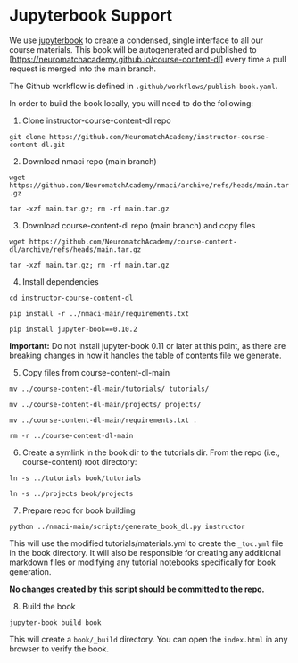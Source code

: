 # Jupyterbook Support

We use [jupyterbook](https://jupyterbook.org/intro.html) to create a condensed, single interface to all our course materials. This book will be autogenerated and published to [https://neuromatchacademy.github.io/course-content-dl] every time a pull request is merged into the main branch.

The Github workflow is defined in `.github/workflows/publish-book.yaml`. 

In order to build the book locally, you will need to do the following:

1. Clone instructor-course-content-dl repo

`git clone https://github.com/NeuromatchAcademy/instructor-course-content-dl.git`

2. Download nmaci repo (main branch)

`wget https://github.com/NeuromatchAcademy/nmaci/archive/refs/heads/main.tar.gz`

`tar -xzf main.tar.gz; rm -rf main.tar.gz`

3. Download course-content-dl repo (main branch) and copy files

`wget https://github.com/NeuromatchAcademy/course-content-dl/archive/refs/heads/main.tar.gz`

`tar -xzf main.tar.gz; rm -rf main.tar.gz`

4. Install dependencies

`cd instructor-course-content-dl`

`pip install -r ../nmaci-main/requirements.txt`

`pip install jupyter-book==0.10.2`

**Important:** Do not install jupyter-book 0.11 or later at this point, as there are breaking changes in how it handles the table of contents file we generate.

5. Copy files from course-content-dl-main

`mv ../course-content-dl-main/tutorials/ tutorials/`

`mv ../course-content-dl-main/projects/ projects/`

`mv ../course-content-dl-main/requirements.txt .`

`rm -r ../course-content-dl-main`

6. Create a symlink in the book dir to the tutorials dir. From the repo (i.e., course-content) root directory:

`ln -s ../tutorials book/tutorials`

`ln -s ../projects book/projects`

7. Prepare repo for book building

`python ../nmaci-main/scripts/generate_book_dl.py instructor`

This will use the modified tutorials/materials.yml to create the `_toc.yml` file in the book directory. It will also be responsible for creating any additional markdown files or modifying any tutorial notebooks specifically for book generation. 

**No changes created by this script should be committed to the repo.**

8. Build the book

`jupyter-book build book`

This will create a `book/_build` directory. You can open the `index.html` in any browser to verify the book.
